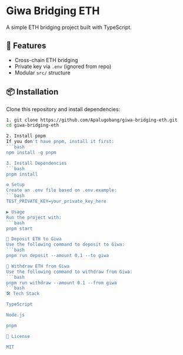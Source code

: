 # Giwa Bridging ETH

A simple ETH bridging project built with TypeScript.

## 🚀 Features
- Cross-chain ETH bridging
- Private key via `.env` (ignored from repo)
- Modular `src/` structure

## 📦 Installation
Clone this repository and install dependencies:

```bash
1. git clone https://github.com/Apalugobang/giwa-bridging-eth.git
cd giwa-bridging-eth

2. Install pnpm
If you don't have pnpm, install it first:
```bash
npm install -g pnpm

3. Install Dependencies
```bash
pnpm install

⚙️ Setup
Create an .env file based on .env.example:
```bash
TEST_PRIVATE_KEY=your_private_key_here

▶️ Usage
Run the project with:
```bash
pnpm start

🔹 Deposit ETH to Giwa
Use the following command to deposit to Giwa:
```bash
pnpm run deposit --amount 0.1 --to giwa

🔹 Withdraw ETH from Giwa
Use the following command to withdraw from Giwa:
```bash
pnpm run withdraw --amount 0.1 --from giwa
```bash
🛠 Tech Stack

TypeScript

Node.js

pnpm

📄 License

MIT





